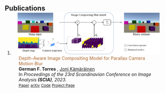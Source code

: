 <h2 id="publications" style="margin: 2px 0px -15px;">Publications</h2>

<div class="publications">
<ol class="bibliography">

<li>
<div class="pub-row">

  <div class="col-sm-3 abbr" style="position: relative;padding-right: 15px;padding-left: 15px;">
    <img src="assets/img/ParallaxICB_2023.png" class="teaser img-fluid z-depth-1">
    <!-- <abbr class="badge">CVPR</abbr> -->
  </div>

  <div class="col-sm-9" style="position: relative;padding-right: 15px;padding-left: 20px;">
    <div class="title">
    <span style="color: #ad662b;">Depth-Aware Image Compositing Model for Parallax Camera Motion Blur</span>
    </div>
    <div class="author">
    <strong>German F. Torres</strong>
    ,
    <a href="https://scholar.google.com/citations?user=r6Y4nacAAAAJ&hl=en">Joni Kämäräinen</a>
    </div>
    <div class="periodical"> In <em>Proceedings of the 23rd Scandinavian Conference on Image Analysis <strong>(SCIA)</strong>, 2023.</em></div>
    <div class="links">
      <a href="https://link.springer.com/chapter/10.1007/978-3-031-31435-3_19" class="btn btn-sm z-depth-0" role="button" target="_blank" style="font-size:12px;">Paper</a>
      <a href="https://arxiv.org/abs/2303.09334" class="btn btn-sm z-depth-0" role="button" target="_blank" style="font-size:12px;">arXiv</a>
      <a href="https://github.com/germanftv/ParallaxICB" class="btn btn-sm z-depth-0" role="button" target="_blank" style="font-size:12px;">Code</a>
      <a href="https://germanftv.github.io/ParallaxICB.github.io/" class="btn btn-sm z-depth-0" role="button" target="_blank" style="font-size:12px;">Project Page</a>
      <!-- <a href="https://dblp.uni-trier.de/rec/conf/cvpr/LiuSLSS20.html?view=bibtex" class="btn btn-sm z-depth-0" role="button" target="_blank" style="font-size:12px;">BibTex</a> -->
      <!-- <strong><i style="color:#e74d3c">Oral Presentation</i></strong> -->
    </div>
  </div>
</div>
</li>
  
<br>

</ol>
</div>
